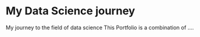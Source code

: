# My Data Science journey
My journey to the field of data science
This Portfolio is a combination of ....
